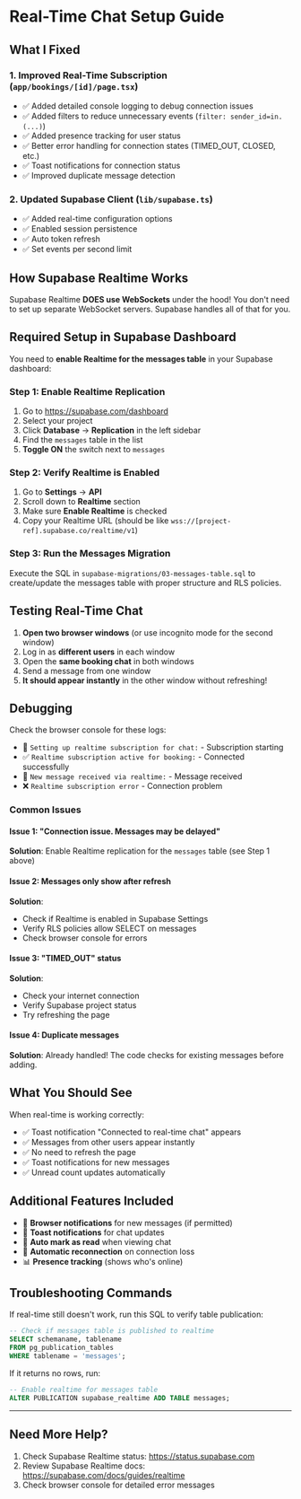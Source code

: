 # Real-Time Chat Setup Guide

## What I Fixed

### 1. **Improved Real-Time Subscription** (`app/bookings/[id]/page.tsx`)

- ✅ Added detailed console logging to debug connection issues
- ✅ Added filters to reduce unnecessary events (`filter: sender_id=in.(...)`)
- ✅ Added presence tracking for user status
- ✅ Better error handling for connection states (TIMED_OUT, CLOSED, etc.)
- ✅ Toast notifications for connection status
- ✅ Improved duplicate message detection

### 2. **Updated Supabase Client** (`lib/supabase.ts`)

- ✅ Added real-time configuration options
- ✅ Enabled session persistence
- ✅ Auto token refresh
- ✅ Set events per second limit

## How Supabase Realtime Works

Supabase Realtime **DOES use WebSockets** under the hood! You don't need to set up separate WebSocket servers. Supabase handles all of that for you.

## Required Setup in Supabase Dashboard

You need to **enable Realtime for the messages table** in your Supabase dashboard:

### Step 1: Enable Realtime Replication

1. Go to https://supabase.com/dashboard
2. Select your project
3. Click **Database** → **Replication** in the left sidebar
4. Find the `messages` table in the list
5. **Toggle ON** the switch next to `messages`

### Step 2: Verify Realtime is Enabled

1. Go to **Settings** → **API**
2. Scroll down to **Realtime** section
3. Make sure **Enable Realtime** is checked
4. Copy your Realtime URL (should be like `wss://[project-ref].supabase.co/realtime/v1`)

### Step 3: Run the Messages Migration

Execute the SQL in `supabase-migrations/03-messages-table.sql` to create/update the messages table with proper structure and RLS policies.

## Testing Real-Time Chat

1. **Open two browser windows** (or use incognito mode for the second window)
2. Log in as **different users** in each window
3. Open the **same booking chat** in both windows
4. Send a message from one window
5. **It should appear instantly** in the other window without refreshing!

## Debugging

Check the browser console for these logs:

- 🔌 `Setting up realtime subscription for chat:` - Subscription starting
- ✅ `Realtime subscription active for booking:` - Connected successfully
- 📨 `New message received via realtime:` - Message received
- ❌ `Realtime subscription error` - Connection problem

### Common Issues

#### Issue 1: "Connection issue. Messages may be delayed"

**Solution**: Enable Realtime replication for the `messages` table (see Step 1 above)

#### Issue 2: Messages only show after refresh

**Solution**:

- Check if Realtime is enabled in Supabase Settings
- Verify RLS policies allow SELECT on messages
- Check browser console for errors

#### Issue 3: "TIMED_OUT" status

**Solution**:

- Check your internet connection
- Verify Supabase project status
- Try refreshing the page

#### Issue 4: Duplicate messages

**Solution**: Already handled! The code checks for existing messages before adding.

## What You Should See

When real-time is working correctly:

- ✅ Toast notification "Connected to real-time chat" appears
- ✅ Messages from other users appear instantly
- ✅ No need to refresh the page
- ✅ Toast notifications for new messages
- ✅ Unread count updates automatically

## Additional Features Included

- 📱 **Browser notifications** for new messages (if permitted)
- 🔔 **Toast notifications** for chat updates
- 👀 **Auto mark as read** when viewing chat
- 🔄 **Automatic reconnection** on connection loss
- 📊 **Presence tracking** (shows who's online)

## Troubleshooting Commands

If real-time still doesn't work, run this SQL to verify table publication:

```sql
-- Check if messages table is published to realtime
SELECT schemaname, tablename
FROM pg_publication_tables
WHERE tablename = 'messages';
```

If it returns no rows, run:

```sql
-- Enable realtime for messages table
ALTER PUBLICATION supabase_realtime ADD TABLE messages;
```

---

## Need More Help?

1. Check Supabase Realtime status: https://status.supabase.com
2. Review Supabase Realtime docs: https://supabase.com/docs/guides/realtime
3. Check browser console for detailed error messages
